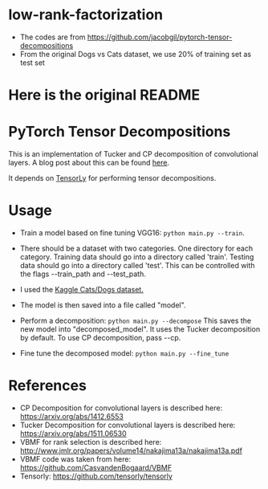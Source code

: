 # low-rank-factorization

* The codes are from https://github.com/jacobgil/pytorch-tensor-decompositions
* From the original Dogs vs Cats dataset, we use 20% of training set as test set

# Here is the original README

# PyTorch Tensor Decompositions

This is an implementation of Tucker and CP decomposition of convolutional layers.
A blog post about this can be found [here](https://jacobgil.github.io/deeplearning/tensor-decompositions-deep-learning).

It depends on [TensorLy](https://github.com/tensorly/tensorly) for performing tensor decompositions.

# Usage

- Train a model based on fine tuning VGG16: ``python main.py --train``.
- There should be a dataset with two categories. One directory for each category. Training data should go into a directory called 'train'.  Testing data should go into a directory called 'test'. This can be controlled with the flags --train_path and --test_path.
- I used the [Kaggle Cats/Dogs dataset.](https://www.kaggle.com/c/dogs-vs-cats)
- The model is then saved into a file called "model".

- Perform a decomposition: 
``python main.py --decompose``
This saves the new model into "decomposed_model".
It uses the Tucker decomposition by default. To use CP decomposition, pass --cp.

- Fine tune the decomposed model: ``python main.py --fine_tune``

# References

- CP Decomposition for convolutional layers is described here: https://arxiv.org/abs/1412.6553
- Tucker Decomposition for convolutional layers is described here: https://arxiv.org/abs/1511.06530
- VBMF for rank selection is described here: http://www.jmlr.org/papers/volume14/nakajima13a/nakajima13a.pdf
- VBMF code was taken from here: https://github.com/CasvandenBogaard/VBMF
- Tensorly: https://github.com/tensorly/tensorly

